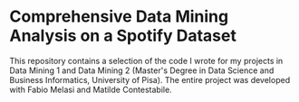 # Comprehensive Data Mining Analysis on a Spotify Dataset
This repository contains a selection of the code I wrote for my projects in Data Mining 1 and Data Mining 2 (Master's Degree in Data Science and Business Informatics, University of Pisa). The entire project was developed with Fabio Melasi and Matilde Contestabile.
